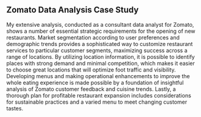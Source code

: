## Zomato Data Analysis Case Study

My extensive analysis, conducted as a consultant data analyst for Zomato, shows a number of essential strategic requirements for the opening of new restaurants. Market segmentation according to user preferences and demographic trends provides a sophisticated way to customize restaurant services to particular customer segments, maximizing success across a range of locations. By utilizing location information, it is possible to identify places with strong demand and minimal competition, which makes it easier to choose great locations that will optimize foot traffic and visibility. Developing menus and making operational enhancements to improve the whole eating experience is made possible by a foundation of insightful analysis of Zomato customer feedback and cuisine trends. Lastly, a thorough plan for profitable restaurant expansion includes considerations for sustainable practices and a varied menu to meet changing customer tastes.

